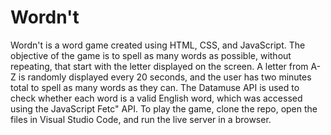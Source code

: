 # Wordn't
Wordn't is a word game created using HTML, CSS, and JavaScript. The objective of the game is to spell as many words as possible, without repeating, that start with the letter displayed on the screen. A letter from A-Z is randomly displayed every 20 seconds, and the user has two minutes total to spell as many words as they can. The Datamuse API is used to check whether each word is a valid English word, which was accessed using the JavaScript Fetc" API. To play the game, clone the repo, open the files in Visual Studio Code, and run the live server in a browser. 
